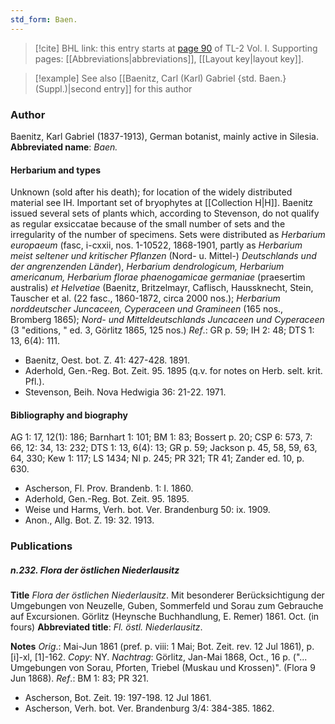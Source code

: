 ```yaml
---
std_form: Baen.
---
```


> [!cite] BHL link: this entry starts at [page 90](https://www.biodiversitylibrary.org/page/33120221) of TL-2 Vol. I.
> Supporting pages: [[Abbreviations|abbreviations]], [[Layout key|layout key]].

> [!example] See also [[Baenitz, Carl (Karl) Gabriel {std. Baen.} (Suppl.)|second entry]] for this author

### Author

Baenitz, Karl Gabriel (1837-1913), German botanist, mainly active in Silesia. 
**Abbreviated name**: *Baen.*

#### Herbarium and types

Unknown (sold after his death); for location of the widely distributed material see IH. Important set of bryophytes at [[Collection H|H]]. Baenitz issued several sets of plants which, according to Stevenson, do not qualify as regular exsiccatae because of the small number of sets and the irregularity of the number of specimens. Sets were distributed as *Herbarium europaeum* (fasc, i-cxxii, nos. 1-10522, 1868-1901, partly as *Herbarium meist seltener und kritischer Pflanzen* (Nord- u. Mittel-) *Deutschlands und der angrenzenden Länder*), *Herbarium dendrologicum, Herbarium americanum, Herbarium florae phaenogamicae germaniae* (praesertim australis) *et Helvetiae* (Baenitz, Britzelmayr, Caflisch, Haussknecht, Stein, Tauscher et al. (22 fasc., 1860-1872, circa 2000 nos.); *Herbarium norddeutscher Juncaceen, Cyperaceen und Gramineen* (165 nos., Bromberg 1865); *Nord- und Mitteldeutschlands Juncaceen und Cyperaceen* (3 "editions, " ed. 3, Görlitz 1865, 125 nos.)
*Ref*.: GR p. 59; IH 2: 48; DTS 1: 13, 6(4): 111.
- Baenitz, Oest. bot. Z. 41: 427-428. 1891.
- Aderhold, Gen.-Reg. Bot. Zeit. 95. 1895 (q.v. for notes on Herb. selt. krit. Pfl.).
- Stevenson, Beih. Nova Hedwigia 36: 21-22. 1971.

#### Bibliography and biography

AG 1: 17, 12(1): 186; Barnhart 1: 101; BM 1: 83; Bossert p. 20; CSP 6: 573, 7: 66, 12: 34, 13: 232; DTS 1: 13, 6(4): 13; GR p. 59; Jackson p. 45, 58, 59, 63, 64, 330; Kew 1: 117; LS 1434; NI p. 245; PR 321; TR 41; Zander ed. 10, p. 630.
- Ascherson, Fl. Prov. Brandenb. 1: I. 1860.
- Aderhold, Gen.-Reg. Bot. Zeit. 95. 1895.
- Weise und Harms, Verh. bot. Ver. Brandenburg 50: ix. 1909.
- Anon., Allg. Bot. Z. 19: 32. 1913.

### Publications

##### n.232. Flora der östlichen Niederlausitz

**Title**
*Flora der östlichen Niederlausitz*. Mit besonderer Berücksichtigung der Umgebungen von Neuzelle, Guben, Sommerfeld und Sorau zum Gebrauche auf Excursionen. Görlitz (Heynsche Buchhandlung, E. Remer) 1861. Oct. (in fours)
**Abbreviated title**: *Fl. östl. Niederlausitz*.

**Notes**
*Orig*.: Mai-Jun 1861 (pref. p. viii: 1 Mai; Bot. Zeit. rev. 12 Jul 1861), p. \[i\]-xl, \[1\]-162.
*Copy*: NY.
*Nachtrag*: Görlitz, Jan-Mai 1868, Oct., 16 p. ("... Umgebungen von Sorau, Pforten, Triebel (Muskau und Krossen)". (Flora 9 Jun 1868).
*Ref*.: BM 1: 83; PR 321.
- Ascherson, Bot. Zeit. 19: 197-198. 12 Jul 1861.
- Ascherson, Verh. bot. Ver. Brandenburg 3/4: 384-385. 1862.

